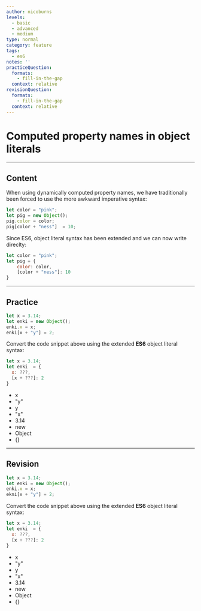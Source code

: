 ```yaml
---
author: nicoburns
levels:
  - basic
  - advanced
  - medium
type: normal
category: feature
tags:
  - es6
notes: ''
practiceQuestion:
  formats:
    - fill-in-the-gap
  context: relative
revisionQuestion:
  formats:
    - fill-in-the-gap
  context: relative
---
```


# Computed property names in object literals


---

## Content

When using dynamically computed property names, we have traditionally been forced to use the more awkward imperative syntax:
```javascript
let color = "pink";
let pig = new Object();
pig.color = color;
pig[color + "ness"]  = 10;
```

Since ES6, object literal syntax has been extended and we can now write direclty:

```javascript
let color = "pink";
let pig = {
    color: color,
    [color + "ness"]: 10
}
```

---

## Practice

```javascript
let x = 3.14;
let enki = new Object();
enki.x = x;
enki[x + "y"] = 2;
```

Convert the code snippet above using the extended **ES6** object literal syntax:

```javascript
let x = 3.14;
let enki  = {
  x: ???,
  [x + ???]: 2
}
```

- x
- "y"
- y
- "x"
- 3.14
- new
- Object
- {}


---

## Revision

```javascript
let x = 3.14;
let enki = new Object();
enki.x = x;
ekni[x + "y"] = 2;
```

Convert the code snippet above using the extended **ES6** object literal syntax:

```javascript
let x = 3.14;
let enki  = {
  x: ???,
  [x + ???]: 2
}
```

- x
- "y"
- y
- "x"
- 3.14
- new
- Object
- {}
 
